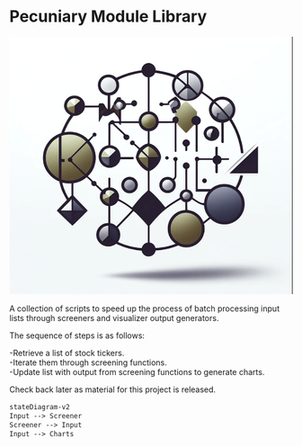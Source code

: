 # Pecuniary Module Library

![Logo](/inputs/logo.png)

A collection of scripts to speed up the process of batch processing input lists through screeners and visualizer output generators.

The sequence of steps is as follows:

-Retrieve a list of stock tickers.  
-Iterate them through screening functions.  
-Update list with output from screening functions to generate charts.  

Check back later as material for this project is released.

```mermaid
stateDiagram-v2
Input --> Screener
Screener --> Input
Input --> Charts
```
